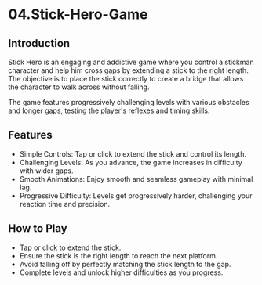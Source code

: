# 04.Stick-Hero-Game

## Introduction

Stick Hero is an engaging and addictive game where you control a stickman character and help him cross gaps by extending a stick to the right length. The objective is to place the stick correctly to create a bridge that allows the character to walk across without falling.

The game features progressively challenging levels with various obstacles and longer gaps, testing the player's reflexes and timing skills.

## Features

- Simple Controls: Tap or click to extend the stick and control its length.
- Challenging Levels: As you advance, the game increases in difficulty with wider gaps.
- Smooth Animations: Enjoy smooth and seamless gameplay with minimal lag.
- Progressive Difficulty: Levels get progressively harder, challenging your reaction time and precision.
  
## How to Play

- Tap or click to extend the stick.
- Ensure the stick is the right length to reach the next platform.
- Avoid falling off by perfectly matching the stick length to the gap.
- Complete levels and unlock higher difficulties as you progress.

